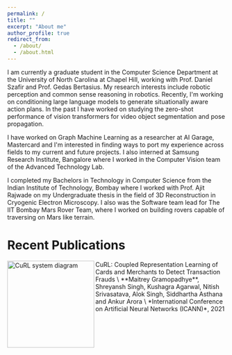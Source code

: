 ```yaml
---
permalink: /
title: ""
excerpt: "About me"
author_profile: true
redirect_from: 
  - /about/
  - /about.html
---
```


I am currently a graduate student in the <a href="https://cs.unc.edu" style="text-decoration:none">Computer Science Department</a> at the <a href="https://www.unc.edu" style="text-decoration:none">University of North Carolina at Chapel Hill</a>, working with Prof. <a href="https://www.danszafir.com" style="text-decoration:none">Daniel Szafir</a> and Prof. <a href="https://www.gedasbertasius.com" style="text-decoration:none">Gedas Bertasius</a>. My research interests include robotic perception and common sense reasoning in robotics. Recently, I'm working on conditioning large language models to generate situationally aware action plans. In the past I have worked on studying the zero-shot performance of vision transformers for video object segmentation and pose propagation.

I have worked on Graph Machine Learning as a researcher at <a href="https://www.mastercard.co.in/en-in.html" style="text-decoration:none">AI Garage, Mastercard</a> and I'm interested in finding ways to port my experience across fields to my current and future projects. I also interned at <a href="https://research.samsung.com/sri-b" style="text-decoration:none">Samsung Research Institute, Bangalore</a> where I worked in the Computer Vision team of the Advanced Technology Lab.

I completed my Bachelors in Technology in <a href="https://www.cse.iitb.ac.in" style="text-decoration:none">Computer Science</a> from the <a href="https://www.iitb.ac.in" style="text-decoration:none">Indian Institute of Technology, Bombay</a> where I worked with Prof. <a href="https://www.cse.iitb.ac.in/~ajitvr" style="text-decoration:none">Ajit Rajwade</a> on my <a href="https://github.com/maitreygram/maitreygram.github.io/blob/master/thesis/BTP_Report_2.pdf" style="text-decoration:none">Undergraduate thesis</a> in the field of 3D Reconstruction in Cryogenic Electron Microscopy. I also was the Software team lead for <a href="https://iitbmartian.github.io" style="text-decoration:none">The IIT Bombay Mars Rover Team</a>, where I worked on building rovers capable of traversing on Mars like terrain.

# Recent Publications

<!-- ![520946_1_En_2_Fig1_HTML](https://user-images.githubusercontent.com/24911348/195726825-7ab5e331-4fcf-4301-90f5-6660e53b20e2.png){: style="float: left; margin-right: 1em;"} -->

<img src="https://user-images.githubusercontent.com/24911348/195726825-7ab5e331-4fcf-4301-90f5-6660e53b20e2.png" alt="CuRL system diagram" width="200" align="left"/>
<a href="https://link.springer.com/chapter/10.1007/978-3-030-86383-8_2" style="text-decoration:none">CuRL: Coupled Representation Learning of Cards and Merchants to Detect Transaction Frauds</a> \
**Maitrey Gramopadhye**, Shreyansh Singh, Kushagra Agarwal, Nitish Srivasatava, Alok Singh, Siddhartha Asthana and Ankur Arora \
*International Conference on Artificial Neural Networks (ICANN)*, 2021
